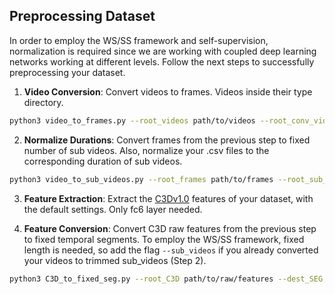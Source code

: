 ## Preprocessing Dataset
In order to employ the WS/SS framework and self-supervision, normalization is required since we are working with coupled deep learning networks working at different levels. Follow the next steps to successfully preprocessing your dataset.


1. **Video Conversion**: Convert videos to frames. Videos inside their type directory.
```bash
python3 video_to_frames.py --root_videos path/to/videos --root_conv_videos destination/path/conv/videos --root_frames destination/path/frames
```

2. **Normalize Durations**: Convert frames from the previous step to fixed number of sub videos. Also, normalize your .csv files to the corresponding duration of sub videos.
```bash
python3 video_to_sub_videos.py --root_frames path/to/frames --root_sub_videos destination/path/sub/videos --erase_frames  # Change settings if needed
```

3. **Feature Extraction**: Extract the [C3Dv1.0](https://github.com/facebookarchive/C3D) features of your dataset, with the default settings. Only fc6 layer needed.

4. **Feature Conversion**: Convert C3D raw features from the previous step to fixed temporal segments. To employ the WS/SS framework, fixed length is needed, so add the flag ```--sub_videos``` if you already converted your videos to trimmed sub_videos (Step 2).
```bash
python3 C3D_to_fixed_seg.py --root_C3D path/to/raw/features --dest_SEG destination/path/segments --sub_videos
```

